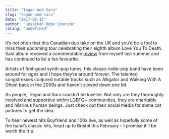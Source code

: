 ```yaml
---
title: "Tegan And Sara"
slug: "tegan-and-sara"
date: "2017-02-15"
author: "Jessikah Hope Stenson"
rating: "undefined"
---
```


It’s not often that this Canadian duo take on the UK and you’d be a fool to miss their upcoming tour celebrating their eighth album Love You To Death. Said album received a commendable [review](http://pearshapedexeter.com/tegan-and-sara-love-you-to-death/) from myself last summer and has continued to be a fan favourite.

Artists of feel-good synth-pop tunes, this classic indie-pop band have been around for _ages_ and I hope they’re around forever. The talented songstresses conjured notable tracks such as Alligator and Walking With A Ghost back in the 2000s and haven’t slowed down one bit.

As people, Tegan and Sara couldn’t be lovelier. Not only are they thoroughly involved and supportive within LGBTQ+ communities, they are charitable and hilarious human beings. Just check out their social media for some cat pictures to get the idea.

To hear newest hits Boyfriend and 100x live, as well as hopefully some of the band’s classic hits, head up to Bristol this February – I promise it’ll be worth the trip.
